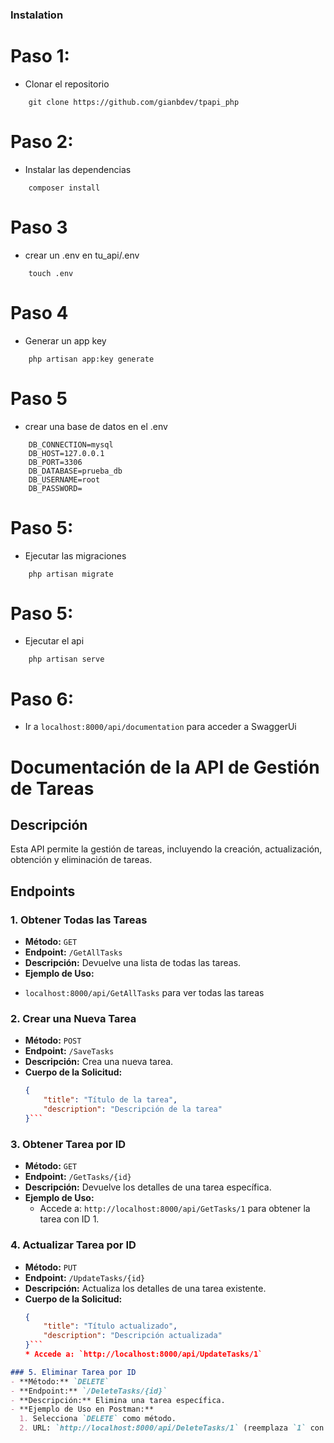 ### Instalation

# Paso 1:
* Clonar el repositorio
```path
    git clone https://github.com/gianbdev/tpapi_php
```


# Paso 2:
* Instalar las dependencias

```path
    composer install
```

# Paso 3
* crear un .env en tu_api/.env
```path
    touch .env
```

# Paso 4
* Generar un app key
```path
    php artisan app:key generate
```

# Paso 5
* crear una base de datos en el .env

```path
    DB_CONNECTION=mysql
    DB_HOST=127.0.0.1
    DB_PORT=3306
    DB_DATABASE=prueba_db
    DB_USERNAME=root
    DB_PASSWORD=
```

# Paso 5:
* Ejecutar las migraciones

```path
    php artisan migrate
```

# Paso 5:
* Ejecutar el api

```path
    php artisan serve
```
# Paso 6:
* Ir a `localhost:8000/api/documentation` para acceder a SwaggerUi

# Documentación de la API de Gestión de Tareas

## Descripción
Esta API permite la gestión de tareas, incluyendo la creación, actualización, obtención y eliminación de tareas.

## Endpoints

### 1. Obtener Todas las Tareas
- **Método:** `GET`
- **Endpoint:** `/GetAllTasks`
- **Descripción:** Devuelve una lista de todas las tareas.
- **Ejemplo de Uso:**
* `localhost:8000/api/GetAllTasks` para ver todas las tareas

### 2. Crear una Nueva Tarea
- **Método:** `POST`
- **Endpoint:** `/SaveTasks`
- **Descripción:** Crea una nueva tarea.
- **Cuerpo de la Solicitud:**
  ```json
  {
      "title": "Título de la tarea",
      "description": "Descripción de la tarea"
  }```

### 3. Obtener Tarea por ID
- **Método:** `GET`
- **Endpoint:** `/GetTasks/{id}`
- **Descripción:** Devuelve los detalles de una tarea específica.
- **Ejemplo de Uso:**
  * Accede a: `http://localhost:8000/api/GetTasks/1` para obtener la tarea con ID 1.

### 4. Actualizar Tarea por ID
- **Método:** `PUT`
- **Endpoint:** `/UpdateTasks/{id}`
- **Descripción:** Actualiza los detalles de una tarea existente.
- **Cuerpo de la Solicitud:**
  ```json
  {
      "title": "Título actualizado",
      "description": "Descripción actualizada"
  }```
  * Accede a: `http://localhost:8000/api/UpdateTasks/1`


```markdown
### 5. Eliminar Tarea por ID
- **Método:** `DELETE`
- **Endpoint:** `/DeleteTasks/{id}`
- **Descripción:** Elimina una tarea específica.
- **Ejemplo de Uso en Postman:**
  1. Selecciona `DELETE` como método.
  2. URL: `http://localhost:8000/api/DeleteTasks/1` (reemplaza `1` con el ID de la tarea que deseas eliminar).

